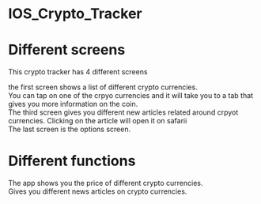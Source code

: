 # IOS_Crypto_Tracker

# Different screens
This crypto tracker has 4 different screens

the first screen shows a list of different crypto currencies.\
You can tap on one of the crpyo currencies and it will take you to a tab that gives you more information on the coin.\
The third screen gives you different new articles related around crpyot currencies. Clicking on the article will open it on safarii\
The last screen is the options screen.

# Different functions
The app shows you the price of different crypto currencies.\
Gives you different news articles on crypto currencies.
